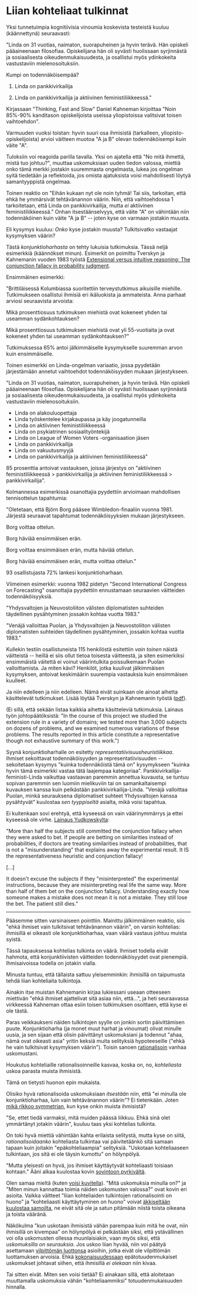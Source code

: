 # Liian kohteliaat tulkinnat

Yksi tunnetuimpia kognitiivisia vinoumia koskevista testeistä kuuluu (käännettynä) seuraavasti:

"Linda on 31 vuotias, naimaton, suorapuheinen ja hyvin terävä. Hän opiskeli pääaineenaan filosofiaa. Opiskelijana hän oli syvästi huolissaan syrjinnästä ja sosiaalisesta oikeudenmukaisuudesta, ja osallistui myös ydinkokeita vastustaviin mielenosoituksiin.

Kumpi on todennäköisempää?

1. Linda on pankkivirkailija

2. Linda on pankkivirkailija ja aktiivinen feministiliikkeessä."

Kirjassaan "Thinking, Fast and Slow" Daniel Kahneman kirjoittaa "Noin 85%-90% kanditason opiskelijoista useissa yliopistoissa valitsivat toisen vaihtoehdon".

Varmuuden vuoksi toistan: hyvin suuri osa ihmisistä (tarkalleen, yliopisto-opiskelijoista) arvioi väitteen muotoa "A ja B" olevan todennäköisempi kuin väite "A".

Tuloksiin voi reagoida parilla tavalla. Yksi on ajatella että "No mitä ihmettä, mistä tuo johtuu?", muuttaa uskomuksiaan uuden tiedon valossa, miettiä onko tämä merkki jostakin suuremmasta ongelmasta, lukea jos ongelman syitä tiedetään ja reflektoida, jos omista ajatuksista voisi mahdollisesti löytyä samantyyppistä ongelmaa.

Toinen reaktio on "Eihän kukaan nyt ole noin tyhmä! Tai siis, tarkoitan, että ehkä he ymmärsivät tehtävänannon väärin. Niin, että vaihtoehdossa 1 tarkoitetaan, että Linda on pankkivirkailija, mutta *ei* aktiivinen feministiliikkeessä." Onhan itsestäänselvyys, että väite "A" on vähintään niin todennäköinen kuin väite "A ja B" -- joten kyse on varmaan jostakin muusta.

Eli kysymys kuuluu: *Onko* kyse jostakin muusta? Tulkitsivatko vastaajat kysymyksen väärin?

Tästä *konjunktioharhasta* on tehty lukuisia tutkimuksia. Tässä neljä esimerkkiä (käännökset minun). Esimerkit on poimittu Tverskyn ja Kahnemanin vuoden 1983 työstä [Extensional versus intuitive reasoning: The conjunction fallacy in probability judgment](doi:10.1037/0033-295x.90.4.293).

Ensimmäinen esimerkki:

"Brittiläisessä Kolumbiassa suoritettiin terveystutkimus aikuisille miehille. Tutkimukseen osallistui ihmisiä eri ikäluokista ja ammateista. Anna parhaat arviosi seuraavista arvoista:

Mikä prosenttiosuus tutkimuksen miehistä ovat kokeneet yhden tai useamman sydänkohtauksen?

Mikä prosenttiosuus tutkimuksen miehistä ovat yli 55-vuotiaita ja ovat kokeneet yhden tai useamman sydänkohtauksen?"

Tutkimuksessa 65% antoi jälkimmäiselle kysymykselle suuremman arvon kuin ensimmäiselle.

Toinen esimerkki on Linda-ongelman variaatio, jossa pyydetään järjestämään annetut vaihtoehdot todennäköisyyden mukaan järjestykseen.

"Linda on 31 vuotias, naimaton, suorapuheinen, ja hyvin terävä. Hän opiskeli pääaineenaan filosofiaa. Opiskelijana hän oli syvästi huolissaan syrjinnästä ja sosiaalisesta oikeudenmukaisuudesta, ja osallistui myös ydinkokeita vastustaviin mielenosoituksiin.

- Linda on alakouluopettaja
- Linda työskentelee kirjakaupassa ja käy joogatunneilla
- Linda on aktiivinen feministiliikkeessä
- Linda on psykiatrinen sosiaalityöntekijä
- Linda on League of Women Voters -organisaation jäsen
- Linda on pankkivirkailija
- Linda on vakuutusmyyjä
- Linda on pankkivirkailija ja aktiivinen feministiliikeessä"

85 prosenttia antoivat vastauksen, joissa järjestys on "aktiivinen feministiliikkeessä > pankkivirkailija ja aktiivinen feministiliikkeessä > pankkivirkailija".

Kolmannessa esimerkissä osanottajia pyydettiin arvioimaan mahdollisen tennisottelun tapahtumia:

"Oletetaan, että Björn Borg pääsee Wimbledon-finaaliin vuonna 1981. Järjestä seuraavat tapahtumat todennäköisyyksien mukaan järjestykseen.

Borg voittaa ottelun.

Borg häviää ensimmäisen erän.

Borg voittaa ensimmäisen erän, mutta häviää ottelun.

Borg häviää ensimmäisen erän, mutta voittaa ottelun."

93 osallistujasta 72% lankesi konjunktioharhaan.

Viimeinen esimerkki: vuonna 1982 pidetyn "Second International Congress on Forecasting" osanottajia pyydettiin ennustamaan seuraavien väitteiden todennäköisyyksiä.

"Yhdysvaltojen ja Neuvostoliiton välisten diplomatisten suhteiden täydellinen pysähtyminen jossakin kohtaa vuotta 1983."

"Venäjä valloittaa Puolan, ja Yhdysvaltojen ja Neuvostoliiton välisten diplomatisten suhteiden täydellinen pysähtyminen, jossakin kohtaa vuotta 1983."

Kullekin testiin osallistuneista 115 henkilöstä esitettiin *vain toinen* näistä väitteistä -- heillä ei siis ollut tietoa toisesta väitteestä, ja siten esimerkiksi ensimmäistä väitettä ei voinut väärintulkita poissulkemaan Puolan valloittamista. Ja miten kävi? Henkilöt, jotka kuulivat jälkimmäisen kysymyksen, antoivat keskimäärin suurempia vastauksia kuin ensimmäisen kuulleet.

Ja niin edelleen ja niin edelleen. Nämä eivät suinkaan ole ainoat aihetta käsittelevät tutkimukset. Lisää löytää Tverskyn ja Kahnemanin työstä ([pdf](https://pages.ucsd.edu/~mckenzie/TverskyKahneman1983PsychRev.pdf)).

(Ei sillä, että sekään listaa kaikkia aihetta käsitteleviä tutkimuksia. Lainaus työn johtopäätöksistä:  "In the course of this project we studied the extension rule in a variety of domains; we tested more than 3,000 subjects on dozens of problems, and we examined numerous variations of these problems. The results reported in this article constitute a representative though not exhaustive summary of this work.")

Syynä konjunktioharhalle on esitetty *representatiivisuusheuristiikkaa*. Ihmiset sekoittavat todennäköisyyden ja representatiivisuuden -- sekoitetaan kysymys "kuinka todennäköistä tämä on" kysymykseen "kuinka hyvin tämä esimerkki vastaa tätä laajempaa kategoriaa". Pankkivirkailija-feministi-Linda vaikuttaa vastaavan paremmin annettua kuvausta, se tuntuu sopivan paremmin sen luomiin mielikuviin tai on samankaltaisempi kuvauksen kanssa kuin pelkästään pankkivirkailija-Linda. "Venäjä valloittaa Puolan, minkä seurauksena diplomatiset suhteet Yhdysvaltojen kanssa pysähtyvät" kuulostaa *sen tyyppiseltä* asialta, mikä voisi tapahtua.

Ei kuitenkaan sovi erehtyä, että kyseessä on vain väärinymmärrys ja ettei kyseessä ole virhe. [Lainaus Yudkowskylta](https://www.lesswrong.com/posts/cXzTpSiCrNGzeoRAz/conjunction-controversy-or-how-they-nail-it-down?commentId=daMaeanrBa6bRiE6k):

"More than half the subjects still committed the conjunction fallacy when they were asked to bet. If people are betting on similarities instead of probabilities, if doctors are treating similarities instead of probabilities, that is not a "misunderstanding" that explains away the experimental result. It IS the representativeness heuristic and conjunction fallacy!

[...]

It doesn't excuse the subjects if they "misinterpreted" the experimental instructions, because they are misinterpreting real life the same way. More than half of them bet on the conjunction fallacy. Understanding exactly how someone makes a mistake does not mean it is not a mistake. They still lose the bet. The patient still dies."

---

Pääsemme sitten varsinaiseen pointtiin. Mainittu jälkimmäinen reaktio, siis "ehkä ihmiset vain tulkitsivat tehtävänannon väärin", on varsin kohtelias: ihmisillä ei oikeasti ole konjunktioharhaa, vaan väärä vastaus johtuu muista syistä.

Tässä tapauksessa kohtelias tulkinta on väärä. Ihmiset todella eivät hahmota, että konjunktiivisten väitteiden todennäköisyydet ovat pienempiä. Ihmisaivoissa todella on jotakin vialla.

Minusta tuntuu, että tällaista sattuu yleisemminkin: ihmisillä on taipumusta tehdä liian kohteliaita tulkintoja.

Ainakin itse muistan Kahnemanin kirjaa lukiessani useaan otteeseen miettivän "ehkä ihmiset ajattelivat sitä asiaa niin, että...", ja heti seuraavassa virkkeessä Kahneman ottaa esiin toisen tutkimuksen osoittaen, että kyse ei ole tästä.

Paras veikkaukseni näiden tulkintojen syylle on jonkin sortin päivittämisen puute. Konjunktioharha (ja monet muut harhat ja vinoumat) olivat minulle uusia, ja sen sijaan että olisin päivittänyt uskomuksiani ja todennut "ahaa, nämä ovat oikeasti asia" yritin keksiä muita selityksiä hypoteeseille ("ehkä he vain tulkitsivat kysymyksen väärin"). Toisin sanoen [rationalisoin](/epi/miksi_uskot) vanhaa uskomustani.

Houkutus kohteliaille rationalisoinneille kasvaa, koska on, no, *kohteliasta* uskoa parasta muista ihmisistä.

Tämä on tietysti huonon epin mukaista.

Olisiko hyvä rationalisoida uskomuksiaan *itsestään* niin, että "ei minulla ole konjunktioharhaa, luin vain tehtävänannon väärin"? Ei tietenkään. Joten [mikä rikkoo symmetrian](/epi/symmetrian_rikkominen), kun kyse onkin muista ihmisistä?

"Se, ettet tiedä varmaksi, mitä muiden päässä liikkuu. Ehkä sinä olet ymmärtänyt jotakin väärin", kuuluu taas yksi kohtelias tulkinta.

On toki hyvä miettiä vähintään kahta erilaista selitystä, mutta kyse on siitä, *rationalisoidaanko* kohteliasta tulkintaa vai päivitetäänkö sitä samaan tapaan kuin joitakin "epäkohteliaampia" selityksiä. "Uskotaan kohteliaaseen tulkintaan, jos sitä ei ole täysin kumottu" on hölynpölyä.

"Mutta yleisesti on hyvä, jos ihmiset käyttäytyvät kohteliaasti toisiaan kohtaan." Ääni alkaa kuulostaa kovin [sovintoon pyrkivältä](/epi/haitallinen_sovinnollisuus).

Olen samaa mieltä (kuten [voisi kuvitella](/epi/reflektointi)). "Mitä uskomuksia minulla on?" ja "Miten minun kannattaa toimia näiden uskomusten valossa?" ovat kovin eri asioita. Vaikka väitteet "liian kohteliaiden tulkintojen rationalisointi on huono" ja "kohteliaasti käyttäytyminen on huono" voivat [äkkiseltään kuulostaa samoilta](/epi/sumuiset_ajatukset), ne eivät sitä ole ja satun pitämään niistä toista oikeana ja toista vääränä.

Näkökulma "kun uskotaan ihmisistä vähän parempaa kuin mitä he ovat, niin ihmisillä on kivempaa" on hölynpölyä ei pelkästään siksi, että ystävällinen voi olla uskomusten ollessa muunlaisiakin, vaan myös siksi, että *uskomuksilla on seurauksia*. Jos uskoo liian hyvää, niin voi päätyä asettamaan [vilpittömän luottonsa](/epi/kerran_luotin) asioihin, jotka eivät ole vilpittömän luottamuksen arvoisia. Ehkä [kokonaisuudessaan](/epi/yksi_muuttuja) epätotuudenmukaiset uskomukset johtavat siihen, että ihmisillä *ei olekaan* niin kivaa.

Tai sitten eivät. Miten sen voisi tietää? Ei ainakaan sillä, että aloitetaan muuttamalla uskomuksia vähän "kohteliaammiksi" totuudenmukaisuuden hinnalla.
